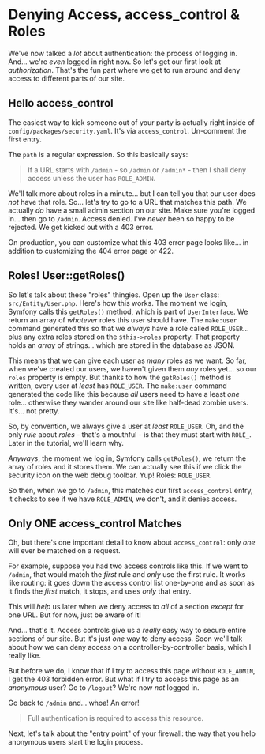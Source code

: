 # Denying Access, access_control & Roles

We've now talked a *lot* about authentication: the process of logging in. And...
we're *even* logged in right now. So let's get our first look at *authorization*.
That's the fun part where we get to run around and deny access to different parts of
our site.

## Hello access_control

The easiest way to kick someone out of your party is actually right inside of
`config/packages/security.yaml`. It's via `access_control`. Un-comment the
first entry.

The `path` is a regular expression. So this basically says:

> If a URL starts with `/admin` - so `/admin` or `/admin*` - then I shall deny
> access unless the user has `ROLE_ADMIN`.

We'll talk more about roles in a minute... but I can tell you that our user
does *not* have that role. So... let's try to go to a URL that matches this path.
We actually *do* have a small admin section on our site. Make sure you're logged
in... then go to `/admin`. Access denied. I've *never* been so happy to be rejected.
We get kicked out with a 403 error.

On production, you can customize what this 403 error page looks like... in addition
to customizing the 404 error page or 422.

## Roles! User::getRoles()

So let's talk about these "roles" thingies. Open up the `User` class:
`src/Entity/User.php`. Here's how this works. The moment we login, Symfony calls
this `getRoles()` method, which is part of `UserInterface`. We return an array of
*whatever* roles this user should have. The `make:user` command generated this so
that we *always* have a role called `ROLE_USER`... plus any extra roles stored on
the `$this->roles` property. That property holds an *array* of strings... which
are stored in the database as JSON.

This means that we can give each user as *many* roles as we want. So far, when we've
created our users, we haven't given them *any* roles yet... so our `roles` property
is empty. But thanks to how the `getRoles()` method is written, every user at
*least* has `ROLE_USER`. The `make:user` command generated the code like this
because *all* users need to have a least *one* role... otherwise they wander around
our site like half-dead zombie users. It's... not pretty.

So, by convention, we always give a user at *least* `ROLE_USER`. Oh, and the only
*rule* about *roles* - that's a mouthful - is that they must start with `ROLE_`.
Later in the tutorial, we'll learn why.

*Anyways*, the moment we log in, Symfony calls `getRoles()`, we return the array of
roles and it stores them. We can actually see this if we click the security icon
on the web debug toolbar. Yup! Roles: `ROLE_USER`.

So then, when we go to `/admin`, this matches our first `access_control` entry, it
checks to see if we have `ROLE_ADMIN`, we don't, and it denies access.

## Only ONE access_control Matches

Oh, but there's one important detail to know about `access_control`: only *one*
will ever be matched on a request.

For example, suppose you had two access controls like this. If we went to `/admin`,
that would match the *first* rule and *only* use the first rule. It works like
routing: it goes down the access control list one-by-one and as soon as it finds
the *first* match, it stops, and uses *only* that entry.

This will *help* us later when we deny access to *all* of a section *except* for
one URL. But for now, just be aware of it!

And... that's it. Access controls give us a *really* easy way to secure entire
sections of our site. But it's just *one* way to deny access. Soon we'll talk
about how we can deny access on a controller-by-controller basis, which I really
like.

But before we do, I know that if I try to access this page without `ROLE_ADMIN`,
I get the 403 forbidden error. But what if I try to access this page as an
*anonymous* user? Go to `/logout`? We're now *not* logged in.

Go back to `/admin` and... whoa! An error!

> Full authentication is required to access this resource.

Next, let's talk about the "entry point" of your firewall: the way that you help
anonymous users start the login process.
